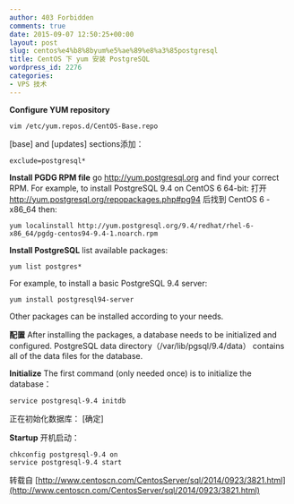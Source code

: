 ```yaml
---
author: 403 Forbidden
comments: true
date: 2015-09-07 12:50:25+00:00
layout: post
slug: centos%e4%b8%8byum%e5%ae%89%e8%a3%85postgresql
title: CentOS 下 yum 安装 PostgreSQL
wordpress_id: 2276
categories:
- VPS 技术
---
```

**Configure YUM repository**
```shell
vim /etc/yum.repos.d/CentOS-Base.repo
```

[base] and [updates] sections添加：
```
exclude=postgresql*
```


**Install PGDG RPM file**
go http://yum.postgresql.org and find your correct RPM.
For example, to install PostgreSQL 9.4 on CentOS 6 64-bit:
打开 http://yum.postgresql.org/repopackages.php#pg94 后找到 CentOS 6 - x86_64
then:
```shell
yum localinstall http://yum.postgresql.org/9.4/redhat/rhel-6-x86_64/pgdg-centos94-9.4-1.noarch.rpm
```


**Install PostgreSQL**
list available packages:
```shell
yum list postgres*
```

For example, to install a basic PostgreSQL 9.4 server:
```shell
yum install postgresql94-server
```

Other packages can be installed according to your needs.

**配置**
After installing the packages, a database needs to be initialized and configured.
PostgreSQL data directory（/var/lib/pgsql/9.4/data） contains all of the data files for the database.

**Initialize**
The first command (only needed once) is to initialize the database：
```shell
service postgresql-9.4 initdb
```

正在初始化数据库：                                         [确定]

**Startup**
开机启动：
```shell
chkconfig postgresql-9.4 on
service postgresql-9.4 start
```


转载自 [http://www.centoscn.com/CentosServer/sql/2014/0923/3821.html](http://www.centoscn.com/CentosServer/sql/2014/0923/3821.html)
